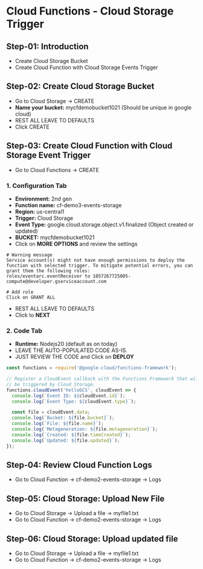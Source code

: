 # Cloud Functions - Cloud Storage Trigger

## Step-01: Introduction
- Create Cloud Storage Bucket
- Create Cloud Function with Cloud Storage Events Trigger

## Step-02: Create Cloud Storage Bucket
- Go to Cloud Storage -> CREATE 
- **Name your bucket:** mycfdemobucket1021 (Should be unique in google cloud)
- REST ALL LEAVE TO DEFAULTS
- Click CREATE


## Step-03: Create Cloud Function with Cloud Storage Event Trigger
- Go to Cloud Functions -> CREATE
### 1. Configuration Tab
- **Environment:** 2nd gen
- **Function name:** cf-demo3-events-storage
- **Region:** us-central1
- **Trigger:** Cloud Storage
- **Event Type:** google.cloud.storage.object.v1.finalized (Object created or updated)
- **BUCKET:** mycfdemobucket1021
- Click on **MORE OPTIONS** and review the settings
```t
# Warning message
Service account(s) might not have enough permissions to deploy the function with selected trigger. To mitigate potential errors, you can grant them the following roles:
roles/eventarc.eventReceiver to 1057267725005-compute@developer.gserviceaccount.com

# Add role
Click on GRANT ALL
```
- REST ALL LEAVE TO DEFAULTS
- Click to **NEXT**
### 2. Code Tab
- **Runtime:** Nodejs20 (default as on today)
- LEAVE THE AUTO-POPULATED CODE AS-IS. 
- JUST REVIEW THE CODE and Click on **DEPLOY**
```javascript
const functions = require('@google-cloud/functions-framework');

// Register a CloudEvent callback with the Functions Framework that will
// be triggered by Cloud Storage.
functions.cloudEvent('helloGCS', cloudEvent => {
  console.log(`Event ID: ${cloudEvent.id}`);
  console.log(`Event Type: ${cloudEvent.type}`);

  const file = cloudEvent.data;
  console.log(`Bucket: ${file.bucket}`);
  console.log(`File: ${file.name}`);
  console.log(`Metageneration: ${file.metageneration}`);
  console.log(`Created: ${file.timeCreated}`);
  console.log(`Updated: ${file.updated}`);
});
```

## Step-04: Review Cloud Function Logs
- Go to Cloud Function -> cf-demo2-events-storage -> Logs

## Step-05: Cloud Storage: Upload New File 
- Go to Cloud Storage -> Upload a file -> myfile1.txt
- Go to Cloud Function -> cf-demo2-events-storage -> Logs

## Step-06: Cloud Storage: Upload updated file
- Go to Cloud Storage -> Upload a file -> myfile1.txt
- Go to Cloud Function -> cf-demo2-events-storage -> Logs
